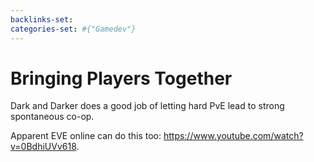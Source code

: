 ```yaml
---
backlinks-set: 
categories-set: #{"Gamedev"}
---
```

# Bringing Players Together

Dark and Darker does a good job of letting hard PvE lead to strong spontaneous
co-op.

Apparent EVE online can do this too: https://www.youtube.com/watch?v=0BdhiUVv618.